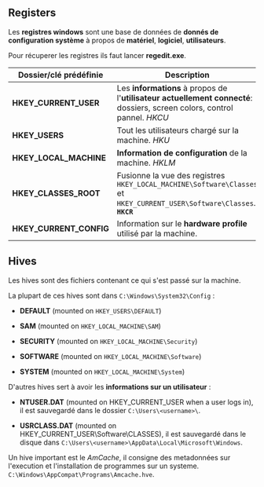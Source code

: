 
## __Registers__

Les **registres windows** sont une base de données de **donnés de configuration système** à propos de **matériel**, **logiciel**, **utilisateurs**.

Pour récuperer les registres ils faut lancer **regedit.exe**.

| **Dossier/clé prédéfinie** | Description                                                                                                               |
| -------------------------- | ------------------------------------------------------------------------------------------------------------------------- |
| **HKEY_CURRENT_USER**      | Les **informations** à propos de l'**utilisateur actuellement connecté**: dossiers, screen colors, control pannel. *HKCU* |
| **HKEY_USERS**             | Tout les utilisateurs chargé sur la machine. *HKU*                                                                        |
| **HKEY_LOCAL_MACHINE**     | **Information de configuration** de la machine. *HKLM*                                                                                      |
| **HKEY_CLASSES_ROOT**      | Fusionne la vue des registres `HKEY_LOCAL_MACHINE\Software\Classes` et `HKEY_CURRENT_USER\Software\Classes`. **`HKCR`**   |
| **HKEY_CURRENT_CONFIG**    | Information sur le **hardware profile** utilisé par la machine.                                                                                                                           |


## __Hives__

Les hives sont des fichiers contenant ce qui s'est passé sur la machine.

La plupart de ces hives sont dans `C:\Windows\System32\Config` :

- **DEFAULT** (mounted on `HKEY_USERS\DEFAULT`)

- **SAM** (mounted on `HKEY_LOCAL_MACHINE\SAM`)

- **SECURITY** (mounted on `HKEY_LOCAL_MACHINE\Security`)

- **SOFTWARE** (mounted on `HKEY_LOCAL_MACHINE\Software`)

- **SYSTEM** (mounted on `HKEY_LOCAL_MACHINE\System`)


D'autres hives sert à avoir les **informations sur un utilisateur** :

- **NTUSER.DAT** (mounted on HKEY_CURRENT_USER when a user logs in), il est sauvegardé dans le dossier `C:\Users\<username>\`.

- **USRCLASS.DAT** (mounted on HKEY_CURRENT_USER\Software\CLASSES), il est sauvegardé dans le disque dans `C:\Users\<username>\AppData\Local\Microsoft\Windows`.

Un hive important est le *AmCache*, il consigne des metadonnées sur l'execution et l'installation de programmes sur un systeme. `C:\Windows\AppCompat\Programs\Amcache.hve`.

